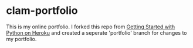 # clam-portfolio
This is my online portfolio. I forked this repo from [Getting Started with Python on Heroku](https://github.com/heroku/python-getting-started/) and created a seperate 'portfolio' branch for changes to my portfolio.
